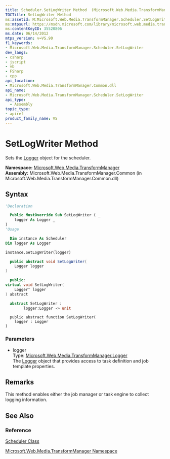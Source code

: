 ```yaml
---
title: Scheduler.SetLogWriter Method  (Microsoft.Web.Media.TransformManager)
TOCTitle: SetLogWriter Method
ms:assetid: M:Microsoft.Web.Media.TransformManager.Scheduler.SetLogWriter(Microsoft.Web.Media.TransformManager.Logger)
ms:mtpsurl: https://msdn.microsoft.com/library/microsoft.web.media.transformmanager.scheduler.setlogwriter(v=VS.90)
ms:contentKeyID: 35520806
ms.date: 06/14/2012
mtps_version: v=VS.90
f1_keywords:
- Microsoft.Web.Media.TransformManager.Scheduler.SetLogWriter
dev_langs:
- csharp
- jscript
- vb
- FSharp
- cpp
api_location:
- Microsoft.Web.Media.TransformManager.Common.dll
api_name:
- Microsoft.Web.Media.TransformManager.Scheduler.SetLogWriter
api_type:
  - Assembly
topic_type:
- apiref
product_family_name: VS
---
```


# SetLogWriter Method

Sets the [Logger](logger-class-microsoft-web-media-transformmanager.md) object for the scheduler.

**Namespace:**  [Microsoft.Web.Media.TransformManager](microsoft-web-media-transformmanager-namespace.md)  
**Assembly:**  Microsoft.Web.Media.TransformManager.Common (in Microsoft.Web.Media.TransformManager.Common.dll)

## Syntax

```vb
'Declaration

  Public MustOverride Sub SetLogWriter ( _
    logger As Logger _
)
'Usage

  Dim instance As Scheduler
Dim logger As Logger

instance.SetLogWriter(logger)
```

```csharp
  public abstract void SetLogWriter(
    Logger logger
)
```

```cpp
  public:
virtual void SetLogWriter(
    Logger^ logger
) abstract
```

``` fsharp
  abstract SetLogWriter : 
        logger:Logger -> unit 
```

```jscript
  public abstract function SetLogWriter(
    logger : Logger
)
```

### Parameters

  - logger  
    Type: [Microsoft.Web.Media.TransformManager.Logger](logger-class-microsoft-web-media-transformmanager.md)  
    The [Logger](logger-class-microsoft-web-media-transformmanager.md) object that provides access to task definition and job template properties.  

## Remarks

This method enables either the job manager or task engine to collect logging information.

## See Also

### Reference

[Scheduler Class](scheduler-class-microsoft-web-media-transformmanager.md)

[Microsoft.Web.Media.TransformManager Namespace](microsoft-web-media-transformmanager-namespace.md)
